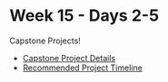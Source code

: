 # Week 15 - Days 2-5

Capstone Projects!

* [Capstone Project Details](https://github.com/DigitalCraftsStudents/hyb-imm-12-2020/tree/main/projects/capstone)
* [Recommended Project Timeline](https://github.com/DigitalCraftsStudents/hyb-imm-12-2020/blob/main/projects/capstone/TIMELINE.md)
